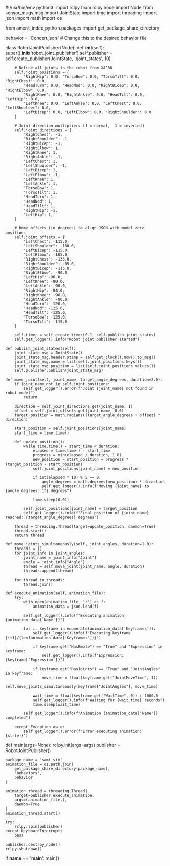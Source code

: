 #!/usr/bin/env python3
import rclpy
from rclpy.node import Node
from sensor_msgs.msg import JointState
import time
import threading
import json
import math
import os

from ament_index_python.packages import get_package_share_directory

behavior = 'Concert.json' # Change this to the desired behavior file

class RobotJointPublisher(Node):
    def __init__(self):
        super().__init__('robot_joint_publisher')
        self.publisher = self.create_publisher(JointState, '/joint_states', 10)

        # Define all joints in the robot from XACRO
        self.joint_positions = {
            "RightHip": 0.0, "TorsoBow": 0.0, "TorsoTilt": 0.0, "RightChest": 0.0,
            "HeadTurn": 0.0, "HeadNod": 0.0, "RightBicep": 0.0, "RightElbow": 0.0,
            "RightKnee": 0.0, "RightAnkle": 0.0, "HeadTilt": 0.0, "LeftHip": 0.0,
            "LeftKnee": 0.0, "LeftAnkle": 0.0, "LeftChest": 0.0, "LeftShoulder": 0.0,
            "LeftBicep": 0.0, "LeftElbow": 0.0, "RightShoulder": 0.0
        }

        # Joint direction multipliers (1 = normal, -1 = inverted)
        self.joint_directions = {
            "RightChest": -1,
            "RightShoulder": -1,
            "RightBicep": -1,
            "RightElbow": 1,
            "RightKnee": 1,
            "RightAnkle": -1,
            "LeftChest": 1,
            "LeftShoulder": -1,
            "LeftBicep": 1,
            "LeftElbow": -1,
            "LeftKnee": 1,
            "LeftAnkle": 1,
            "TorsoBow": 1,
            "TorsoTilt": 1,
            "HeadTurn": 1,
            "HeadNod": 1,
            "HeadTilt": 1,
            "RightHip": -1,
            "LeftHip": 1,
        }

        # Home offsets (in degrees) to align JSON with model zero positions
        self.joint_offsets = {
            "LeftChest": -115.0,
            "LeftShoulder": -180.0,
            "LeftBicep": -115.0,
            "LeftElbow": -105.0,
            "RightChest": -135.0,
            "RightShoulder": -85.0,
            "RightBicep": -115.0,
            "RightElbow": -90.0,
            "LeftHip": -96.0,
            "LeftKnee": -80.0,
            "LeftAnkle": -90.0,
            "RightHip": -84.0,
            "RightKnee": -90.0,
            "RightAnkle": -80.0,
            "HeadTurn": -120.0,
            "HeadNod": -125.0,
            "HeadTilt": -125.0,
            "TorsoBow": -125.0,
            "TorsoTilt": -115.0
        }

        self.timer = self.create_timer(0.1, self.publish_joint_states)
        self.get_logger().info("Robot joint publisher started")

    def publish_joint_states(self):
        joint_state_msg = JointState()
        joint_state_msg.header.stamp = self.get_clock().now().to_msg()
        joint_state_msg.name = list(self.joint_positions.keys())
        joint_state_msg.position = list(self.joint_positions.values())
        self.publisher.publish(joint_state_msg)

    def move_joint(self, joint_name, target_angle_degrees, duration=2.0):
        if joint_name not in self.joint_positions:
            self.get_logger().error(f"Joint {joint_name} not found in robot model")
            return

        direction = self.joint_directions.get(joint_name, 1)
        offset = self.joint_offsets.get(joint_name, 0.0)
        target_position = math.radians((target_angle_degrees + offset) * direction)

        start_position = self.joint_positions[joint_name]
        start_time = time.time()

        def update_position():
            while time.time() - start_time < duration:
                elapsed = time.time() - start_time
                progress = min(elapsed / duration, 1.0)
                new_position = start_position + progress * (target_position - start_position)
                self.joint_positions[joint_name] = new_position

                if int(elapsed * 10) % 5 == 0:
                    angle_degrees = math.degrees(new_position) * direction
                    self.get_logger().info(f"Moving {joint_name} to {angle_degrees:.1f} degrees")

                time.sleep(0.01)

            self.joint_positions[joint_name] = target_position
            self.get_logger().info(f"Final position of {joint_name} reached: {target_angle_degrees} degrees")

        thread = threading.Thread(target=update_position, daemon=True)
        thread.start()
        return thread

    def move_joints_simultaneously(self, joint_angles, duration=2.0):
        threads = []
        for joint_info in joint_angles:
            joint_name = joint_info["Joint"]
            angle = joint_info["Angle"]
            thread = self.move_joint(joint_name, angle, duration)
            threads.append(thread)

        for thread in threads:
            thread.join()

    def execute_animation(self, animation_file):
        try:
            with open(animation_file, 'r') as f:
                animation_data = json.load(f)

            self.get_logger().info(f"Executing animation: {animation_data['Name']}")

            for i, keyframe in enumerate(animation_data['Keyframes']):
                self.get_logger().info(f"Executing keyframe {i+1}/{len(animation_data['Keyframes'])}")

                if keyframe.get("HasEmote") == "True" and "Expression" in keyframe:
                    self.get_logger().info(f"Expression: {keyframe['Expression']}")

                if keyframe.get("HasJoints") == "True" and "JointAngles" in keyframe:
                    move_time = float(keyframe.get("JointMoveTime", 1))
                    self.move_joints_simultaneously(keyframe["JointAngles"], move_time)

                wait_time = float(keyframe.get("WaitTime", 0)) / 1000.0
                self.get_logger().info(f"Waiting for {wait_time} seconds")
                time.sleep(wait_time)

            self.get_logger().info(f"Animation {animation_data['Name']} completed")

        except Exception as e:
            self.get_logger().error(f"Error executing animation: {str(e)}")

def main(args=None):
    rclpy.init(args=args)
    publisher = RobotJointPublisher()

    package_name = 'sami_sim'
    animation_file = os.path.join(
        get_package_share_directory(package_name),
        'behaviors',
        behavior
    )

    animation_thread = threading.Thread(
        target=publisher.execute_animation,
        args=(animation_file,),
        daemon=True
    )
    animation_thread.start()

    try:
        rclpy.spin(publisher)
    except KeyboardInterrupt:
        pass

    publisher.destroy_node()
    rclpy.shutdown()

if __name__ == '__main__':
    main()
